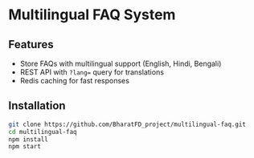 # Multilingual FAQ System

## Features
- Store FAQs with multilingual support (English, Hindi, Bengali)
- REST API with `?lang=` query for translations
- Redis caching for fast responses

## Installation
```bash
git clone https://github.com/BharatFD_project/multilingual-faq.git
cd multilingual-faq
npm install
npm start
